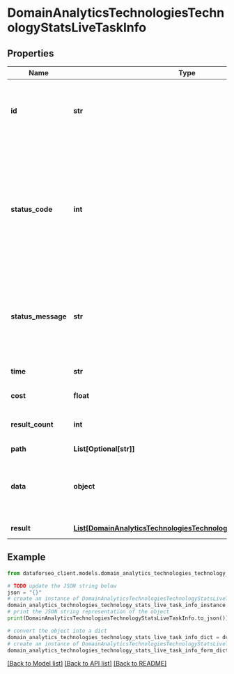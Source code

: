 # DomainAnalyticsTechnologiesTechnologyStatsLiveTaskInfo


## Properties

Name | Type | Description | Notes
------------ | ------------- | ------------- | -------------
**id** | **str** | task identifier unique task identifier in our system in the UUID format | [optional] 
**status_code** | **int** | status code of the task generated by DataForSEO, can be within the following range: 10000-60000 you can find the full list of the response codes here | [optional] 
**status_message** | **str** | informational message of the task you can find the full list of general informational messages here | [optional] 
**time** | **str** | execution time, seconds | [optional] 
**cost** | **float** | total tasks cost, USD | [optional] 
**result_count** | **int** | number of elements in the result array | [optional] 
**path** | **List[Optional[str]]** | URL path | [optional] 
**data** | **object** | contains the same parameters that you specified in the POST request | [optional] 
**result** | [**List[DomainAnalyticsTechnologiesTechnologyStatsLiveResultInfo]**](DomainAnalyticsTechnologiesTechnologyStatsLiveResultInfo.md) | array of results | [optional] 

## Example

```python
from dataforseo_client.models.domain_analytics_technologies_technology_stats_live_task_info import DomainAnalyticsTechnologiesTechnologyStatsLiveTaskInfo

# TODO update the JSON string below
json = "{}"
# create an instance of DomainAnalyticsTechnologiesTechnologyStatsLiveTaskInfo from a JSON string
domain_analytics_technologies_technology_stats_live_task_info_instance = DomainAnalyticsTechnologiesTechnologyStatsLiveTaskInfo.from_json(json)
# print the JSON string representation of the object
print(DomainAnalyticsTechnologiesTechnologyStatsLiveTaskInfo.to_json())

# convert the object into a dict
domain_analytics_technologies_technology_stats_live_task_info_dict = domain_analytics_technologies_technology_stats_live_task_info_instance.to_dict()
# create an instance of DomainAnalyticsTechnologiesTechnologyStatsLiveTaskInfo from a dict
domain_analytics_technologies_technology_stats_live_task_info_form_dict = domain_analytics_technologies_technology_stats_live_task_info.from_dict(domain_analytics_technologies_technology_stats_live_task_info_dict)
```
[[Back to Model list]](../README.md#documentation-for-models) [[Back to API list]](../README.md#documentation-for-api-endpoints) [[Back to README]](../README.md)


